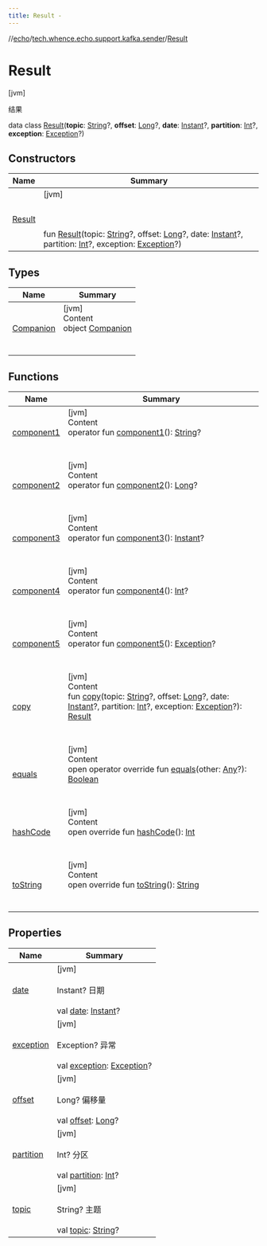 ```yaml
---
title: Result -
---
```

//[echo](../../index.md)/[tech.whence.echo.support.kafka.sender](../index.md)/[Result](index.md)



# Result  
 [jvm] 

结果

data class [Result](index.md)(**topic**: [String](https://kotlinlang.org/api/latest/jvm/stdlib/kotlin/-string/index.html)?, **offset**: [Long](https://kotlinlang.org/api/latest/jvm/stdlib/kotlin/-long/index.html)?, **date**: [Instant](https://docs.oracle.com/javase/8/docs/api/java/time/Instant.html)?, **partition**: [Int](https://kotlinlang.org/api/latest/jvm/stdlib/kotlin/-int/index.html)?, **exception**: [Exception](https://kotlinlang.org/api/latest/jvm/stdlib/kotlin/-exception/index.html)?)   


## Constructors  
  
|  Name|  Summary| 
|---|---|
| [Result](-result.md)|  [jvm] <br><br><br><br>fun [Result](-result.md)(topic: [String](https://kotlinlang.org/api/latest/jvm/stdlib/kotlin/-string/index.html)?, offset: [Long](https://kotlinlang.org/api/latest/jvm/stdlib/kotlin/-long/index.html)?, date: [Instant](https://docs.oracle.com/javase/8/docs/api/java/time/Instant.html)?, partition: [Int](https://kotlinlang.org/api/latest/jvm/stdlib/kotlin/-int/index.html)?, exception: [Exception](https://kotlinlang.org/api/latest/jvm/stdlib/kotlin/-exception/index.html)?)   <br>


## Types  
  
|  Name|  Summary| 
|---|---|
| [Companion](-companion/index.md)| [jvm]  <br>Content  <br>object [Companion](-companion/index.md)  <br><br><br>


## Functions  
  
|  Name|  Summary| 
|---|---|
| [component1](component1.md)| [jvm]  <br>Content  <br>operator fun [component1](component1.md)(): [String](https://kotlinlang.org/api/latest/jvm/stdlib/kotlin/-string/index.html)?  <br><br><br>
| [component2](component2.md)| [jvm]  <br>Content  <br>operator fun [component2](component2.md)(): [Long](https://kotlinlang.org/api/latest/jvm/stdlib/kotlin/-long/index.html)?  <br><br><br>
| [component3](component3.md)| [jvm]  <br>Content  <br>operator fun [component3](component3.md)(): [Instant](https://docs.oracle.com/javase/8/docs/api/java/time/Instant.html)?  <br><br><br>
| [component4](component4.md)| [jvm]  <br>Content  <br>operator fun [component4](component4.md)(): [Int](https://kotlinlang.org/api/latest/jvm/stdlib/kotlin/-int/index.html)?  <br><br><br>
| [component5](component5.md)| [jvm]  <br>Content  <br>operator fun [component5](component5.md)(): [Exception](https://kotlinlang.org/api/latest/jvm/stdlib/kotlin/-exception/index.html)?  <br><br><br>
| [copy](copy.md)| [jvm]  <br>Content  <br>fun [copy](copy.md)(topic: [String](https://kotlinlang.org/api/latest/jvm/stdlib/kotlin/-string/index.html)?, offset: [Long](https://kotlinlang.org/api/latest/jvm/stdlib/kotlin/-long/index.html)?, date: [Instant](https://docs.oracle.com/javase/8/docs/api/java/time/Instant.html)?, partition: [Int](https://kotlinlang.org/api/latest/jvm/stdlib/kotlin/-int/index.html)?, exception: [Exception](https://kotlinlang.org/api/latest/jvm/stdlib/kotlin/-exception/index.html)?): [Result](index.md)  <br><br><br>
| [equals](../../tech.whence.echo.webclient.response.exception/-response-unrecognized-exception/index.md#kotlin/Any/equals/#kotlin.Any?/PointingToDeclaration/)| [jvm]  <br>Content  <br>open operator override fun [equals](../../tech.whence.echo.webclient.response.exception/-response-unrecognized-exception/index.md#kotlin/Any/equals/#kotlin.Any?/PointingToDeclaration/)(other: [Any](https://kotlinlang.org/api/latest/jvm/stdlib/kotlin/-any/index.html)?): [Boolean](https://kotlinlang.org/api/latest/jvm/stdlib/kotlin/-boolean/index.html)  <br><br><br>
| [hashCode](../../tech.whence.echo.webclient.response.exception/-response-unrecognized-exception/index.md#kotlin/Any/hashCode/#/PointingToDeclaration/)| [jvm]  <br>Content  <br>open override fun [hashCode](../../tech.whence.echo.webclient.response.exception/-response-unrecognized-exception/index.md#kotlin/Any/hashCode/#/PointingToDeclaration/)(): [Int](https://kotlinlang.org/api/latest/jvm/stdlib/kotlin/-int/index.html)  <br><br><br>
| [toString](../../tech.whence.echo.webclient.response.exception/-response-unrecognized-exception/index.md#kotlin/Any/toString/#/PointingToDeclaration/)| [jvm]  <br>Content  <br>open override fun [toString](../../tech.whence.echo.webclient.response.exception/-response-unrecognized-exception/index.md#kotlin/Any/toString/#/PointingToDeclaration/)(): [String](https://kotlinlang.org/api/latest/jvm/stdlib/kotlin/-string/index.html)  <br><br><br>


## Properties  
  
|  Name|  Summary| 
|---|---|
| [date](index.md#tech.whence.echo.support.kafka.sender/Result/date/#/PointingToDeclaration/)|  [jvm] <br><br>Instant? 日期<br><br>val [date](index.md#tech.whence.echo.support.kafka.sender/Result/date/#/PointingToDeclaration/): [Instant](https://docs.oracle.com/javase/8/docs/api/java/time/Instant.html)?   <br>
| [exception](index.md#tech.whence.echo.support.kafka.sender/Result/exception/#/PointingToDeclaration/)|  [jvm] <br><br>Exception? 异常<br><br>val [exception](index.md#tech.whence.echo.support.kafka.sender/Result/exception/#/PointingToDeclaration/): [Exception](https://kotlinlang.org/api/latest/jvm/stdlib/kotlin/-exception/index.html)?   <br>
| [offset](index.md#tech.whence.echo.support.kafka.sender/Result/offset/#/PointingToDeclaration/)|  [jvm] <br><br>Long? 偏移量<br><br>val [offset](index.md#tech.whence.echo.support.kafka.sender/Result/offset/#/PointingToDeclaration/): [Long](https://kotlinlang.org/api/latest/jvm/stdlib/kotlin/-long/index.html)?   <br>
| [partition](index.md#tech.whence.echo.support.kafka.sender/Result/partition/#/PointingToDeclaration/)|  [jvm] <br><br>Int? 分区<br><br>val [partition](index.md#tech.whence.echo.support.kafka.sender/Result/partition/#/PointingToDeclaration/): [Int](https://kotlinlang.org/api/latest/jvm/stdlib/kotlin/-int/index.html)?   <br>
| [topic](index.md#tech.whence.echo.support.kafka.sender/Result/topic/#/PointingToDeclaration/)|  [jvm] <br><br>String? 主题<br><br>val [topic](index.md#tech.whence.echo.support.kafka.sender/Result/topic/#/PointingToDeclaration/): [String](https://kotlinlang.org/api/latest/jvm/stdlib/kotlin/-string/index.html)?   <br>

